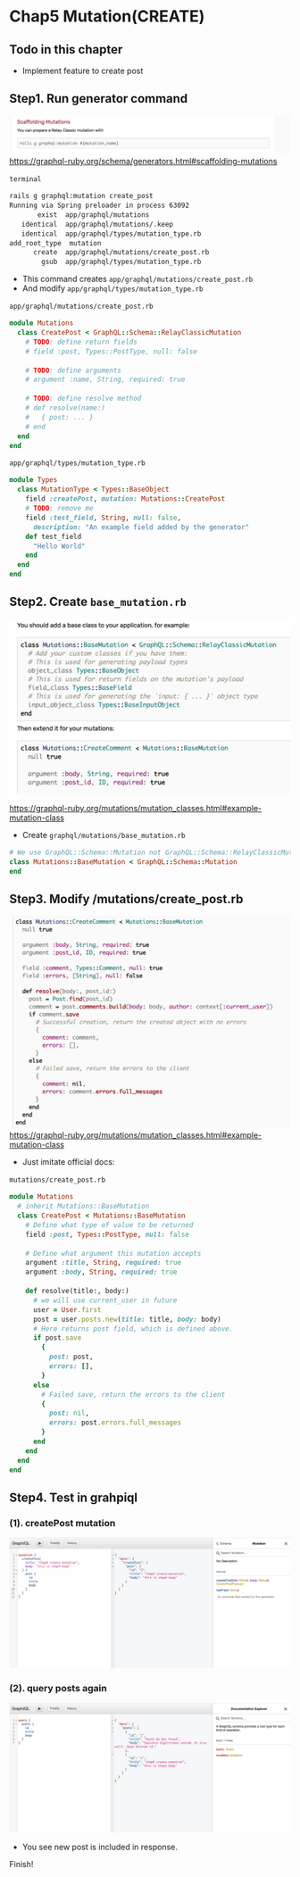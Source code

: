 # Chap5 Mutation(CREATE)

## Todo in this chapter
- Implement feature to create post


## Step1. Run generator command

![01](./img/05-mutation-create/01.png)
https://graphql-ruby.org/schema/generators.html#scaffolding-mutations

`terminal`
```bash hl_lines="1"
rails g graphql:mutation create_post
Running via Spring preloader in process 63092
       exist  app/graphql/mutations
   identical  app/graphql/mutations/.keep
   identical  app/graphql/types/mutation_type.rb
add_root_type  mutation
      create  app/graphql/mutations/create_post.rb
        gsub  app/graphql/types/mutation_type.rb
```

- This command creates `app/graphql/mutations/create_post.rb`
- And modify `app/graphql/types/mutation_type.rb`

`app/graphql/mutations/create_post.rb`
```ruby
module Mutations
  class CreatePost < GraphQL::Schema::RelayClassicMutation
    # TODO: define return fields
    # field :post, Types::PostType, null: false

    # TODO: define arguments
    # argument :name, String, required: true

    # TODO: define resolve method
    # def resolve(name:)
    #   { post: ... }
    # end
  end
end
```

`app/graphql/types/mutation_type.rb`
```ruby
module Types
  class MutationType < Types::BaseObject
    field :createPost, mutation: Mutations::CreatePost
    # TODO: remove me
    field :test_field, String, null: false,
      description: "An example field added by the generator"
    def test_field
      "Hello World"
    end
  end
end
```

## Step2. Create `base_mutation.rb`

![02](./img/05-mutation-create/02.png)

https://graphql-ruby.org/mutations/mutation_classes.html#example-mutation-class

- Create `graphql/mutations/base_mutation.rb`

```ruby
# We use GraphQL::Schema::Mutation not GraphQL::Schema::RelayClassicMutation# Because I use apollo-client
class Mutations::BaseMutation < GraphQL::Schema::Mutation
end
```

## Step3. Modify /mutations/create_post.rb

![03](./img/05-mutation-create/03.png)
https://graphql-ruby.org/mutations/mutation_classes.html#example-mutation-class

- Just imitate official docs:

`mutations/create_post.rb`
```ruby
module Mutations
  # inherit Mutations::BaseMutation
  class CreatePost < Mutations::BaseMutation
    # Define what type of value to be returned
    field :post, Types::PostType, null: false

    # Define what argument this mutation accepts
    argument :title, String, required: true
    argument :body, String, required: true

    def resolve(title:, body:)
      # we will use current_user in future
      user = User.first
      post = user.posts.new(title: title, body: body)
      # Here returns post field, which is defined above.
      if post.save
        {
          post: post,
          errors: [],
        }
      else
        # Failed save, return the errors to the client
        {
          post: nil,
          errors: post.errors.full_messages
        }
      end
    end
  end
end
```

## Step4. Test in grahpiql
### (1). createPost mutation
![04](./img/05-mutation-create/04.png)


### (2). query posts again
![05](./img/05-mutation-create/05.png)
- You see new post is included in response.


Finish!

